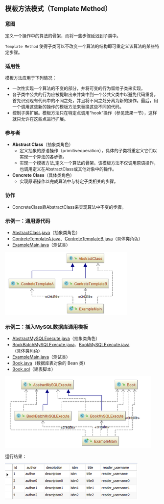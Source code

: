 ## 模板方法模式（Template Method）

### 意图
定义一个操作中的算法的骨架，而将一些步骤延迟到子类中。

`Template Method` 使得子类可以不改变一个算法的结构即可重定义该算法的某些特定步骤。

### 适用性
模板方法应用于下列情况：
-	一次性实现一个算法的不变的部分，并将可变的行为留给子类来实现。
-	各子类中公共的行为应被提取出来并集中到一个公共父类中以避免代码重复。首先识别现有代码中的不同之处，并且将不同之处分离为新的操作。最后，用一个调用这些新的操作的模板方法来替换这些不同的代码。
-	控制子类扩展。模板方法只在特定点调用“hook”操作（参见效果一节），这样就只允许在这些点进行扩展。
### 参与者
-	**Abstract Class**（抽象类角色）
	-	定义抽象的原语操作（primitiveoperation），具体的子类将重定义它们以实现一个算法的各步骤。
	-	实现一个模板方法,定义一个算法的骨架。该模板方法不仅调用原语操作，也调用定义在AbstractClass或其他对象中的操作。
-	**Concrete Class**（具体类角色）
	-	实现原语操作以完成算法中与特定子类相关的步骤。
### 协作
-	ConcreteClass靠AbstractClass来实现算法中不变的步骤。

### 示例一：通用源代码

-	[AbstractClass.java](Pattern510_TemplateMethod/src/main/java/com/jueee/example01/AbstractClass.java)（抽象类角色）
-	[ContreteTemplateA.java](Pattern510_TemplateMethod/src/main/java/com/jueee/example01/ContreteTemplateA.java)、[ContreteTemplateB.java](Pattern510_TemplateMethod/src/main/java/com/jueee/example01/ContreteTemplateB.java)（具体类角色）
-	[ExampleMain.java](Pattern510_TemplateMethod/src/main/java/com/jueee/example01/ExampleMain.java)（测试类）

![1568097180225](assets/1568097180225.png)

### 示例二：插入MySQL数据库通用模板

-	[AbstractMySQLExecute.java](Pattern510_TemplateMethod/src/main/java/com/jueee/example02/AbstractMySQLExecute.java)（抽象类角色）
-	[BookBatchMySQLExecute.java](Pattern510_TemplateMethod/src/main/java/com/jueee/example02/BookBatchMySQLExecute.java)、[BookMySQLExecute.java](Pattern510_TemplateMethod/src/main/java/com/jueee/example02/BookMySQLExecute.java)（具体类角色）
-	[ExampleMain.java](Pattern510_TemplateMethod/src/main/java/com/jueee/example02/ExampleMain.java)（测试类）
-	[Book.java](Pattern510_TemplateMethod/src/main/java/com/jueee/example02/Book.java)（数据库表对象的 Bean 类）
-	[Book.sql](Pattern510_TemplateMethod/src/main/java/com/jueee/example02/Book.sql)（建表脚本）

![1568097209822](assets/1568097209822.png)



运行结果：

![1568103769422](assets/1568103769422.png)





